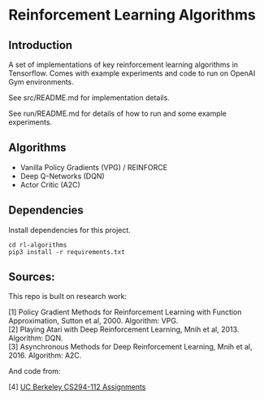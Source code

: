 # Reinforcement Learning Algorithms

## Introduction

A set of implementations of key reinforcement learning algorithms in Tensorflow. Comes with 
example experiments and code to run on OpenAI Gym environments.

See src/README.md for implementation details. 

See run/README.md for details of how to run and some example experiments.

## Algorithms

* Vanilla Policy Gradients (VPG) / REINFORCE
* Deep Q-Networks (DQN)
* Actor Critic (A2C)

## Dependencies

Install dependencies for this project.

```
cd rl-algorithms
pip3 install -r requirements.txt
```

## Sources:

This repo is built on research work:

[1] Policy Gradient Methods for Reinforcement Learning with Function Approximation, Sutton et al, 2000. Algorithm: VPG.<br/>
[2] Playing Atari with Deep Reinforcement Learning, Mnih et al, 2013. Algorithm: DQN.<br/>
[3] Asynchronous Methods for Deep Reinforcement Learning, Mnih et al, 2016. Algorithm: A2C. <br/>

And code from:

[4] [UC Berkeley CS294-112 Assignments](https://github.com/berkeleydeeprlcourse/homework)